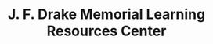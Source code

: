 ---
layout: repo
title: "J. F. Drake Memorial Learning Resources Center"
id: 10715
permalink: repos/10715/
---